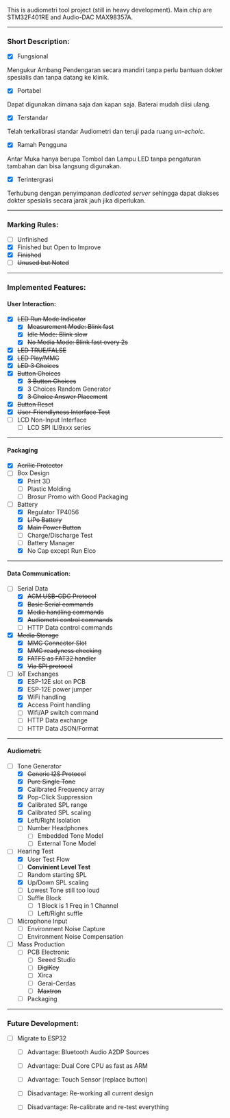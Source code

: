 This is audiometri tool project (still in heavy development).
Main chip are STM32F401RE and Audio-DAC MAX98357A.

---

### Short Description:

- [x] Fungsional

Mengukur Ambang Pendengaran secara mandiri tanpa perlu bantuan dokter spesialis dan tanpa datang ke klinik.

- [x] Portabel

Dapat digunakan dimana saja dan kapan saja. Baterai mudah diisi ulang.

- [x] Terstandar

Telah terkalibrasi standar Audiometri dan teruji pada ruang *un-echoic*.

- [x] Ramah Pengguna

Antar Muka hanya berupa Tombol dan Lampu LED tanpa pengaturan tambahan dan bisa langsung digunakan.

- [x] Terintergrasi

Terhubung dengan penyimpanan *dedicated server* sehingga dapat diakses dokter spesialis secara jarak jauh jika diperlukan.

---

### Marking Rules:
- [ ] Unfinished
- [x] Finished but Open to Improve
- [x] ~~Finished~~
- [ ] ~~Unused but Noted~~

---

### Implemented Features:

#### User Interaction:

- [X] ~~LED Run Mode Indicator~~
	- [x] ~~Measurement Mode: Blink fast~~
	- [x] ~~Idle Mode: Blink slow~~
	- [x] ~~No Media Mode: Blink fast every 2s~~
- [X] ~~LED TRUE/FALSE~~
- [X] ~~LED Play/MMC~~
- [x] ~~LED 3 Choices~~
- [X] ~~Button Choices~~
	- [x] ~~3 Button Choices~~
	- [x] 3 Choices Random Generator
	- [x] ~~3 Choice Answer Placement~~
- [x] ~~Button Reset~~
- [x] ~~User-Friendlyness Interface Test~~
- [ ] LCD Non-Input Interface
	- [ ] LCD SPI ILI9xxx series

---

#### Packaging

- [x] ~~Acrilic Protector~~
- [ ] Box Design
	- [x] Print 3D
	- [ ] Plastic Molding
	- [ ] Brosur Promo with Good Packaging
- [ ] Battery
	- [x] Regulator TP4056
	- [x] ~~LiPo Battery~~
	- [x] ~~Main Power Button~~
	- [ ] Charge/Discharge Test
	- [ ] Battery Manager
	- [x] No Cap except Run Elco

---

#### Data Communication:

- [ ] Serial Data
	- [x] ~~ACM USB-CDC Protocol~~
	- [x] ~~Basic Serial commands~~
	- [x] ~~Media handling commands~~
	- [x] ~~Audiometri control commands~~
	- [ ] HTTP Data control commands

- [x] ~~Media Storage~~
	- [x] ~~MMC Connector Slot~~
	- [x] ~~MMC readyness checking~~
	- [x] ~~FATFS as FAT32 handler~~
	- [x] ~~Via SPI protocol~~

- [ ] IoT Exchanges
	- [x] ESP-12E slot on PCB
	- [x] ESP-12E power jumper
	- [x] WiFi handling
	- [x] Access Point handling
	- [ ] Wifi/AP switch command
	- [ ] HTTP Data exchange
	- [ ] HTTP Data JSON/Format

---

#### Audiometri:

- [ ] Tone Generator
	- [x] ~~Generic I2S Protocol~~
	- [x] ~~Pure Single Tone~~
	- [x] Calibrated Frequency array
	- [x] Pop-Click Suppression
	- [x] Calibrated SPL range
	- [x] Calibrated SPL scaling
	- [x] Left/Right Isolation
	- [ ] Number Headphones
		- [ ] Embedded Tone Model
		- [ ] External Tone Model

- [ ] Hearing Test
	- [x] User Test Flow
	- [ ] **Convinient Level Test**
	- [ ] Random starting SPL
	- [x] Up/Down SPL scaling
	- [ ] Lowest Tone still too loud
	- [ ] Suffle Block
		- [ ] 1 Block is 1 Freq in 1 Channel
		- [ ] Left/Right suffle

- [ ] Microphone Input
	- [ ] Environment Noise Capture
	- [ ] Environment Noise Compensation

- [ ] Mass Production
	- [ ] PCB Electronic
		- [ ] Seeed Studio
		- [ ] ~~DigiKey~~
		- [ ] Xirca
		- [ ] Gerai-Cerdas
		- [ ] ~~Maxtron~~
	- [ ] Packaging

---

### Future Development:

- [ ] Migrate to ESP32
	- [ ] Advantage: Bluetooth Audio A2DP Sources
	- [ ] Advantage: Dual Core CPU as fast as ARM  
	- [ ] Advantage: Touch Sensor (replace button)
	- [ ] Disadvantage: Re-working all current design
	- [ ] Disadvantage: Re-calibrate and re-test everything





